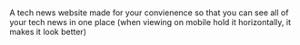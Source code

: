 # 
A tech news website made for your convienence so that you can see all of your tech news in one place
 (when viewing on mobile hold it horizontally, it makes it look better)
